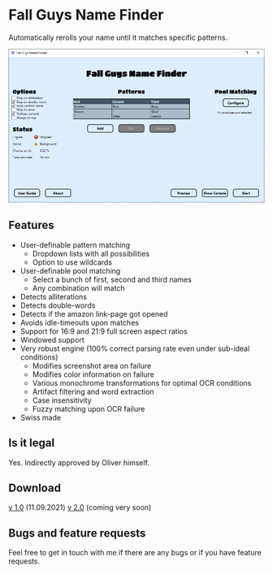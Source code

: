 # Fall Guys Name Finder
Automatically rerolls your name until it matches specific patterns.
 
 ![Screenshot](FallGuysNameFinder/doc/bild.png "Screenshot")
 
## Features
- User-definable pattern matching
  - Dropdown lists with all possibilities
  - Option to use wildcards
- User-definable pool matching
  - Select a bunch of first, second and third names
  - Any combination will match
- Detects alliterations
- Detects double-words
- Detects if the amazon link-page got opened
- Avoids idle-timeouts upon matches
- Support for 16:9 and 21:9 full screen aspect ratios
- Windowed support
- Very robust engine (100% correct parsing rate even under sub-ideal conditions)
  - Modifies screenshot area on failure
  - Modifies color information on failure
  - Various monochrome transformations for optimal OCR conditions
  - Artifact filtering and word extraction
  - Case insensitivity
  - Fuzzy matching upon OCR failure
- Swiss made

## Is it legal
Yes. Indirectly approved by Oliver himself.

## Download
[v 1.0](https://github.com/Tom852/FallGuysNameFinder/releases/download/v1.0/FallGuysNameFinder.zip) (11.09.2021)
[v 2.0](https://github.com/Tom852/FallGuysNameFinder/releases/download/v2.0/FallGuysNameFinder.zip) (coming very soon)

## Bugs and feature requests
Feel free to get in touch with me if there are any bugs or if you have feature requests.